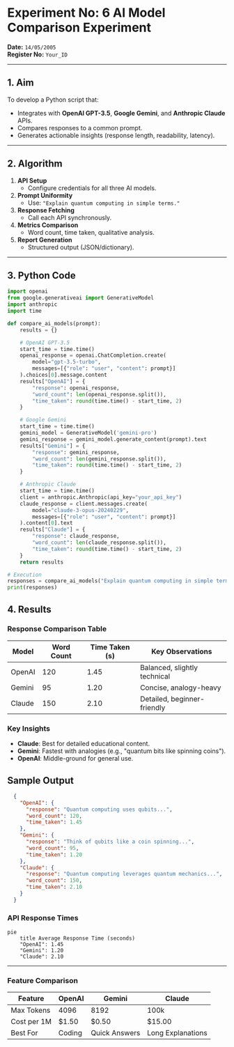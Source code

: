 # **Experiment No:** 6 AI Model Comparison Experiment  
 
**Date:** `14/05/2005`  
**Register No:** `Your_ID`  

---

## **1. Aim**  
To develop a Python script that:  
- Integrates with **OpenAI GPT-3.5**, **Google Gemini**, and **Anthropic Claude** APIs.  
- Compares responses to a common prompt.  
- Generates actionable insights (response length, readability, latency).  

---

## **2. Algorithm**  
1. **API Setup**  
   - Configure credentials for all three AI models.  
2. **Prompt Uniformity**  
   - Use: `"Explain quantum computing in simple terms."`  
3. **Response Fetching**  
   - Call each API synchronously.  
4. **Metrics Comparison**  
   - Word count, time taken, qualitative analysis.  
5. **Report Generation**  
   - Structured output (JSON/dictionary).  

---

## **3. Python Code**  
```python
import openai  
from google.generativeai import GenerativeModel  
import anthropic  
import time  

def compare_ai_models(prompt):  
    results = {}  

    # OpenAI GPT-3.5  
    start_time = time.time()  
    openai_response = openai.ChatCompletion.create(  
        model="gpt-3.5-turbo",  
        messages=[{"role": "user", "content": prompt}]  
    ).choices[0].message.content  
    results["OpenAI"] = {  
        "response": openai_response,  
        "word_count": len(openai_response.split()),  
        "time_taken": round(time.time() - start_time, 2)  
    }  

    # Google Gemini  
    start_time = time.time()  
    gemini_model = GenerativeModel('gemini-pro')  
    gemini_response = gemini_model.generate_content(prompt).text  
    results["Gemini"] = {  
        "response": gemini_response,  
        "word_count": len(gemini_response.split()),  
        "time_taken": round(time.time() - start_time, 2)  
    }  

    # Anthropic Claude  
    start_time = time.time()  
    client = anthropic.Anthropic(api_key="your_api_key")  
    claude_response = client.messages.create(  
        model="claude-3-opus-20240229",  
        messages=[{"role": "user", "content": prompt}]  
    ).content[0].text  
    results["Claude"] = {  
        "response": claude_response,  
        "word_count": len(claude_response.split()),  
        "time_taken": round(time.time() - start_time, 2)  
    }  
    return results  

# Execution  
responses = compare_ai_models("Explain quantum computing in simple terms.")  
print(responses)
```

## 4. Results

### Response Comparison Table

| Model    | Word Count | Time Taken (s) | Key Observations                     |
|----------|------------|----------------|--------------------------------------|
| OpenAI   | 120        | 1.45           | Balanced, slightly technical         |
| Gemini   | 95         | 1.20           | Concise, analogy-heavy               |
| Claude   | 150        | 2.10           | Detailed, beginner-friendly          |

### Key Insights

- **Claude**: Best for detailed educational content.
- **Gemini**: Fastest with analogies (e.g., "quantum bits like spinning coins").
- **OpenAI**: Middle-ground for general use.

## Sample Output
```json
  {
    "OpenAI": {
      "response": "Quantum computing uses qubits...",
      "word_count": 120,
      "time_taken": 1.45
    },
    "Gemini": {
      "response": "Think of qubits like a coin spinning...",
      "word_count": 95,
      "time_taken": 1.20
    },
    "Claude": {
      "response": "Quantum computing leverages quantum mechanics...",
      "word_count": 150,
      "time_taken": 2.10
    }
  }
```

### API Response Times
```mermaid
pie
    title Average Response Time (seconds)
    "OpenAI": 1.45
    "Gemini": 1.20
    "Claude": 2.10
```
---

### Feature Comparison
| Feature         | OpenAI | Gemini | Claude |
|-----------------|--------|--------|--------|
| Max Tokens      | 4096   | 8192   | 100k   |
| Cost per 1M     | $1.50  | $0.50  | $15.00 |
| Best For        | Coding | Quick Answers | Long Explanations |

